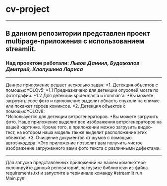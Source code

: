 # cv-project 
___
## В данном репозитории представлен проект multipage-приложения с использованием streamlit. 
### Над проектом работали: ***Львов Даниил, Будажапов Дмитрий, Хлапушина Лариса***
___
Данное приложение решает несколько задач:
*1. Детекция объектов с помощьюYOLOv5:
  *1.1 Предназначено для детекции опухолей мозга по фотографии.
  *1.2 Для детекции spiderman'а и ironman'а.
  *Вы можете загрузить свое фото и приложение выделит область опухоли на снимке или покажет героев комиксов. 
*2. Детекция объектов с помощьюYOLOv8:  
  *Используется для детекции ветрогенераторов.
  *Вы можете загрузить фото. Наше приложение выделит все изображения ветрогенераторов на вашей картинке. Кроме того, в приложении можно загрузить видео-тест, на котором наша модель также               выделит расположение этих объектов.
*3. Очищение документов от шумов с помощью автоэнкодера:
  *Это приложение позволит вам получить чистое изображение загруженного вами фото текста с различными дефектами.
___
Для запуска представленных приложений на вашем компьютере склонируйте данный репозиторий, загрузите библиотеки из файла requirements.txt и запустите в терминале команду #streamlit run Main.py#

